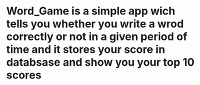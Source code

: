 # Word_Game is a simple app wich tells you whether you write a wrod correctly or not in a given period of time and it stores your score in databsase and show you your top 10 scores
